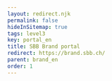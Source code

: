 ```yaml
---
layout: redirect.njk
permalink: false
hideInSitemap: true
tags: level3
key: portal_en
title: SBB Brand portal
redirect: https://brand.sbb.ch/
parent: brand_en
order: 1
---
```

